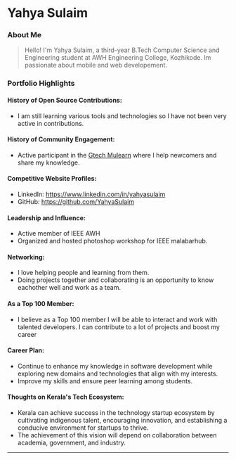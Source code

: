 # Yahya Sulaim

### About Me

> Hello! I'm Yahya Sulaim, a third-year B.Tech Computer Science and Engineering student at AWH Engineering College, Kozhikode. Im passionate about mobile and web developement.


### Portfolio Highlights

#### History of Open Source Contributions:

- I am still learning various tools and technologies so I have not been very active in contributions.

#### History of Community Engagement:

- Active participant in the [Gtech Mulearn](https://discord.gg/tech-community) where I help newcomers and share my knowledge.

#### Competitive Website Profiles:
- LinkedIn: https://www.linkedin.com/in/yahyasulaim
- GitHub: https://github.com/YahyaSulaim


#### Leadership and Influence: 

- Active member of IEEE AWH
- Organized and hosted photoshop workshop for IEEE malabarhub.

#### Networking:

- I love helping people and learning from them.
- Doing projects together and collaborating is an opportunity to know eachother well and work as a team.

#### As a Top 100 Member:

- I believe as a Top 100 member I will be able to interact and work with talented developers. I can contribute to a lot of projects and boost my career

#### Career Plan:

- Continue to enhance my knowledge in software development while exploring new domains and technologies that align with my interests.
- Improve my skills and ensure peer learning among students.

#### Thoughts on Kerala's Tech Ecosystem:

- Kerala can achieve success in the technology startup ecosystem by cultivating indigenous talent, encouraging innovation, and establishing a conducive environment for startups to thrive.
- The achievement of this vision will depend on collaboration between academia, government, and industry.

---

